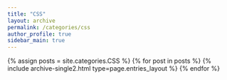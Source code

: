 ```yaml
---
title: "CSS"
layout: archive
permalink: /categories/css
author_profile: true
sidebar_main: true
---
```



{% assign posts = site.categories.CSS %}
{% for post in posts %} {% include archive-single2.html type=page.entries_layout %} {% endfor %}
